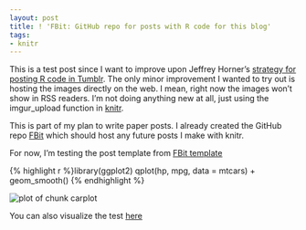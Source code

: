 ```yaml
---
layout: post
title: ! 'FBit: GitHub repo for posts with R code for this blog'
tags:
- knitr
---
```

<p>This is a test post since I want to improve upon Jeffrey Horner&#8217;s <a href="http://jeffreyhorner.tumblr.com/post/25943954723/blog-with-r-markdown-and-tumblr-part-ii">strategy for posting R code in Tumblr</a>. The only minor improvement I wanted to try out is hosting the images directly on the web. I mean, right now the images won&#8217;t show in RSS readers. I&#8217;m not doing anything new at all, just using the imgur_upload function in <a href="http://yihui.name/knitr/">knitr</a>.</p>
<p>This is part of my plan to write paper posts. I already created the GitHub repo <a href="https://github.com/lcolladotor/FBit">FBit</a> which should host any future posts I make with knitr.</p>
<p>For now, I&#8217;m testing the post template from <a href="https://github.com/lcolladotor/FBit/blob/master/R-post-template/R-post-template.Rmd">FBit template</a></p>
{% highlight r %}library(ggplot2)
qplot(hp, mpg, data = mtcars) + geom_smooth()
{% endhighlight %}
<p><img alt="plot of chunk carplot" src="http://i.imgur.com/zfg0Gih.png"/></p>
<p>You can also visualize the test <a href="http://htmlpreview.github.com/?https://github.com/lcolladotor/FBit/blob/master/test-template/test-template.html">here</a></p>
